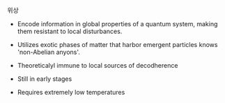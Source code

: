 위상
- Encode information in global properties of a quantum system, making them resistant to local disturbances.

- Utilizes exotic phases of matter that harbor emergent particles knows 'non-Abelian anyons'.

- Theoreticalyl immune to local sources of decodherence
- Still in early stages
- Requires extremely low temperatures